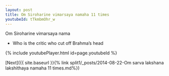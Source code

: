 ```yaml
---
layout: post
title: Om Siroharine vimarsaya namaha 11 times
youtubeId: tTkmbmOhr_w
---
```

 
 
Om Siroharine vimarsaya nama 
 
 -  Who is the critic who cut off Brahma’s head 
 
  
 
  
 
 
 
 
 
 


{% include youtubePlayer.html id=page.youtubeId %}
 
[Next]({{ site.baseurl }}{% link  split1/_posts/2014-08-22-Om sarva lakshana lakshithaya namaha 11 times.md%})
 
